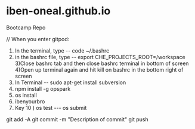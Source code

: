 # iben-oneal.github.io
Bootcamp  Repo

// When you enter gitpod:
1) In the terminal, type -- code ~/.bashrc
2) in the bashrc file, type -- export CHE_PROJECTS_ROOT=/workspace
3)Close bashrc tab and then close bashrc terminal in bottom of screen
4)Open up terminal again and hit kill on bashrc in the bottom right of screen
5) In Terminal -- sudo apt-get install subversion
6) npm install -g opspark
7) os install
8) ibenyourbro
9) Key
10 ) os test --- os submit


git add -A
git commit -m "Description of commit"
git push
